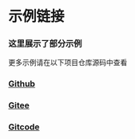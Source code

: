 # 示例链接

### 这里展示了部分示例

更多示例请在以下项目仓库源码中查看

### [Github](https://github.com/energye/energy/tree/main/examples)
### [Gitee](https://gitee.com/energye/energy/tree/main/examples)
### [Gitcode](https://gitcode.com/energye/energy/tree/main/examples)

